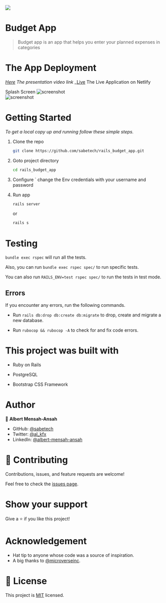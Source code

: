 ![](https://img.shields.io/badge/Microverse-blueviolet)
# Budget App

> Budget app is an app that helps you enter your planned expenses in categories

# The App Deployment
_[Here](https://www.loom.com/share/2493da8e15e14088827bc8d9ca24d71c)  The presentation video link_
_[Live](https://verdant-torte-ebb866.netlify.app) The Live Application on Netlify

Splash Screen
![screenshot](./app/assets/images/categories.png)        
![screenshot](./app/assets/images/signup.png)


# Getting Started


_To get a local copy up and running follow these simple steps._

1. Clone the repo
   ```sh
   git clone https://github.com/sabetech/rails_budget_app.git
   ```
2. Goto project directory
   ```sh
   cd rails_budget_app
   ```

3. Configure ` change  the Env credentials with your username and password
4. Run app
   ```sh
   rails server
   ```
   or
   ```sh
   rails s
   ```


# Testing

`bundle exec rspec` will run all the tests.

Also, you can run `bundle exec rspec spec/` to run specific tests.

You can also run `RAILS_ENV=test rspec spec/` to run the tests in test mode.

## Errors

If you encounter any errors, run the following commands.

- Run `rails db:drop db:create db:migrate` to drop, create and migrate a new database.

- Run `rubocop && rubocop -A` to check for and fix code errors.

# This project was built with

- Ruby on Rails

- PostgreSQL

- Bootstrap CSS Framework

# Author 

👤 **Albert Mensah-Ansah**
- GitHub: [@sabetech](https://github.com/sabetech)
- Twitter: [@al_kfx](https://twitter.com/al_kfx)
- LinkedIn: [@albert-mensah-ansah](https://www.linkedin.com/in/albert-mensah-ansah/)


# 🤝 Contributing

Contributions, issues, and feature requests are welcome!

Feel free to check the [issues page](https://github.com/sabetech/rails_budget_app/issues).

# Show your support

Give a ⭐️ if you like this project!

# Acknowledgement

- Hat tip to anyone whose code was a source of inspiration.
- A big thanks to [@microverseinc](https://github.com/microverseinc).

# 📝 License

This project is [MIT](./MIT.md) licensed.